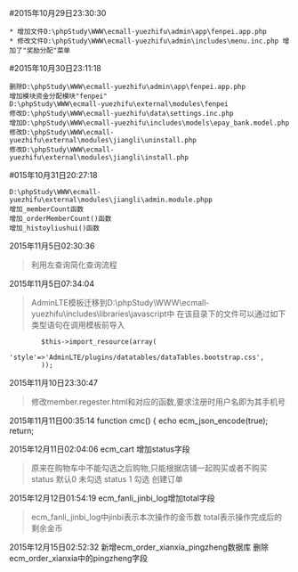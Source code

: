 #2015年10月29日23:30:30
```
* 增加文件D:\phpStudy\WWW\ecmall-yuezhifu\admin\app\fenpei.app.php
* 修改文件D:\phpStudy\WWW\ecmall-yuezhifu\admin\includes\menu.inc.php 增加了"奖励分配"菜单
```
#2015年10月30日23:11:18
```
删除D:\phpStudy\WWW\ecmall-yuezhifu\admin\app\fenpei.app.php
增加模块资金分配模块"fenpei"
D:\phpStudy\WWW\ecmall-yuezhifu\external\modules\fenpei
修改D:\phpStudy\WWW\ecmall-yuezhifu\data\settings.inc.php
增加D:\phpStudy\WWW\ecmall-yuezhifu\includes\models\epay_bank.model.php
修改D:\phpStudy\WWW\ecmall-yuezhifu\external\modules\jiangli\uninstall.php
修改D:\phpStudy\WWW\ecmall-yuezhifu\external\modules\jiangli\install.php
```
#015年10月31日20:27:18
```
D:\phpStudy\WWW\ecmall-yuezhifu\external\modules\jiangli\admin.module.phpp
增加_memberCount函数
增加_orderMemberCount()函数
增加_histoyliushui()函数
```
2015年11月5日02:30:36
>利用左查询简化查询流程

2015年11月5日07:34:04
> AdminLTE模板迁移到D:\phpStudy\WWW\ecmall-yuezhifu\includes\libraries\javascript中
> 在该目录下的文件可以通过如下类型语句在调用模板前导入
```
        $this->import_resource(array(
            'style'=>'AdminLTE/plugins/datatables/dataTables.bootstrap.css',
        ));
```

2015年11月10日23:30:47
>修改member.regester.html和对应的函数,要求注册时用户名即为其手机号

2015年11月11日00:35:14
    function cmc() {
        echo ecm_json_encode(true);
        return;
        
        
2015年12月11日02:04:06
ecm_cart 增加status字段
>原来在购物车中不能勾选之后购物,只能根据店铺一起购买或者不购买
>status 默认0 未勾选
>status 1 勾选 创建订单

2015年12月12日01:54:19
ecm_fanli_jinbi_log增加total字段
>ecm_fanli_jinbi_log中jinbi表示本次操作的金币数
>total表示操作完成后的剩余金币

2015年12月15日02:52:32
新增ecm_order_xianxia_pingzheng数据库
删除ecm_order_xianxia中的pingzheng字段